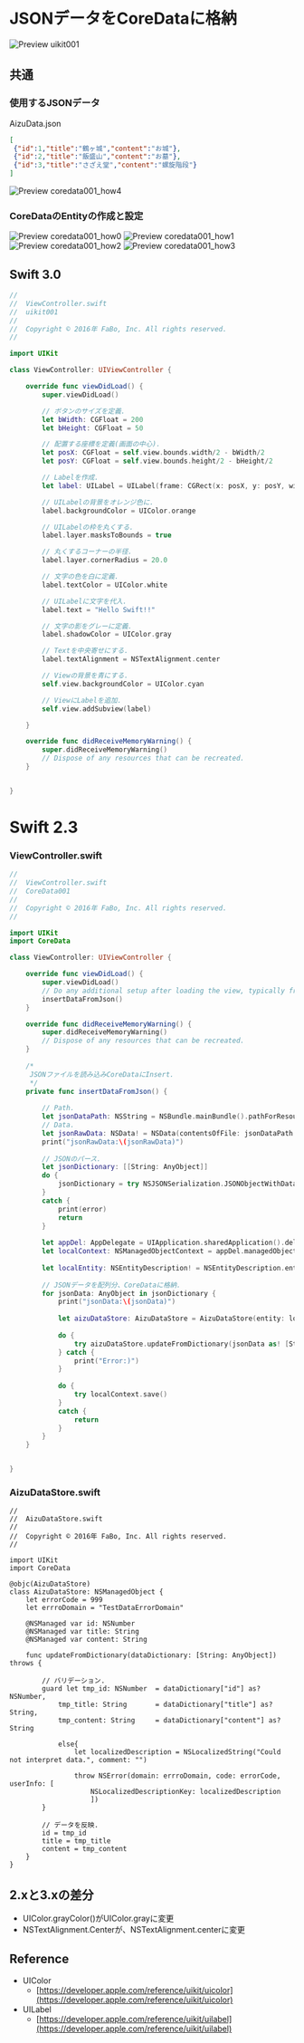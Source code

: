# JSONデータをCoreDataに格納

![Preview uikit001](./img/uikit001.png)

## 共通

### 使用するJSONデータ

AizuData.json
```json
[
 {"id":1,"title":"鶴ヶ城","content":"お城"},
 {"id":2,"title":"飯盛山","content":"お墓"},
 {"id":3,"title":"さざえ堂","content":"螺旋階段"}
]
```

![Preview coredata001_how4](./img/coredata001_how4.png)

### CoreDataのEntityの作成と設定

![Preview coredata001_how0](./img/coredata001_how0.png)
![Preview coredata001_how1](./img/coredata001_how1.png)
![Preview coredata001_how2](./img/coredata001_how2.png)
![Preview coredata001_how3](./img/coredata001_how3.png)

## Swift 3.0

```swift
//
//  ViewController.swift
//  uikit001
//
//  Copyright © 2016年 FaBo, Inc. All rights reserved.
//

import UIKit

class ViewController: UIViewController {

    override func viewDidLoad() {
        super.viewDidLoad()

        // ボタンのサイズを定義.
        let bWidth: CGFloat = 200
        let bHeight: CGFloat = 50

        // 配置する座標を定義(画面の中心).
        let posX: CGFloat = self.view.bounds.width/2 - bWidth/2
        let posY: CGFloat = self.view.bounds.height/2 - bHeight/2

        // Labelを作成.
        let label: UILabel = UILabel(frame: CGRect(x: posX, y: posY, width: bWidth, height: bHeight))

        // UILabelの背景をオレンジ色に.
        label.backgroundColor = UIColor.orange

        // UILabelの枠を丸くする.
        label.layer.masksToBounds = true

        // 丸くするコーナーの半径.
        label.layer.cornerRadius = 20.0

        // 文字の色を白に定義.
        label.textColor = UIColor.white

        // UILabelに文字を代入.
        label.text = "Hello Swift!!"

        // 文字の影をグレーに定義.
        label.shadowColor = UIColor.gray

        // Textを中央寄せにする.
        label.textAlignment = NSTextAlignment.center

        // Viewの背景を青にする.
        self.view.backgroundColor = UIColor.cyan

        // ViewにLabelを追加.
        self.view.addSubview(label)

    }

    override func didReceiveMemoryWarning() {
        super.didReceiveMemoryWarning()
        // Dispose of any resources that can be recreated.
    }


}
```

# Swift 2.3

### ViewController.swift

```swift
//
//  ViewController.swift
//  CoreData001
//
//  Copyright © 2016年 FaBo, Inc. All rights reserved.
//

import UIKit
import CoreData

class ViewController: UIViewController {

    override func viewDidLoad() {
        super.viewDidLoad()
        // Do any additional setup after loading the view, typically from a nib.
        insertDataFromJson()
    }

    override func didReceiveMemoryWarning() {
        super.didReceiveMemoryWarning()
        // Dispose of any resources that can be recreated.
    }
    
    /*
     JSONファイルを読み込みCoreDataにInsert.
     */
    private func insertDataFromJson() {
        
        // Path.
        let jsonDataPath: NSString = NSBundle.mainBundle().pathForResource("AizuData", ofType: "json")!
        // Data.
        let jsonRawData: NSData! = NSData(contentsOfFile: jsonDataPath as String)
        print("jsonRawData:\(jsonRawData)")
        
        // JSONのパース.
        let jsonDictionary: [[String: AnyObject]]
        do {
            jsonDictionary = try NSJSONSerialization.JSONObjectWithData(jsonRawData, options: []) as! [[String: AnyObject]]
        }
        catch {
            print(error)
            return
        }
        
        let appDel: AppDelegate = UIApplication.sharedApplication().delegate as! AppDelegate
        let localContext: NSManagedObjectContext = appDel.managedObjectContext
        
        let localEntity: NSEntityDescription! = NSEntityDescription.entityForName("AizuDataStore", inManagedObjectContext: localContext)
        
        // JSONデータを配列分、CoreDataに格納.
        for jsonData: AnyObject in jsonDictionary {
            print("jsonData:\(jsonData)")
            
            let aizuDataStore: AizuDataStore = AizuDataStore(entity: localEntity, insertIntoManagedObjectContext: localContext)
            
            do {
                try aizuDataStore.updateFromDictionary(jsonData as! [String : AnyObject])
            } catch {
                print("Error:)")
            }
            
            do {
                try localContext.save()
            }
            catch {
                return
            }
        }
    }


}


```

### AizuDataStore.swift

```
//
//  AizuDataStore.swift
//
//  Copyright © 2016年 FaBo, Inc. All rights reserved.
//

import UIKit
import CoreData

@objc(AizuDataStore)
class AizuDataStore: NSManagedObject {
    let errorCode = 999
    let errroDomain = "TestDataErrorDomain"
    
    @NSManaged var id: NSNumber
    @NSManaged var title: String
    @NSManaged var content: String
    
    func updateFromDictionary(dataDictionary: [String: AnyObject]) throws {
        
        // バリデーション.
        guard let tmp_id: NSNumber  = dataDictionary["id"] as? NSNumber,
            tmp_title: String       = dataDictionary["title"] as? String,
            tmp_content: String     = dataDictionary["content"] as? String
            
            else{
                let localizedDescription = NSLocalizedString("Could not interpret data.", comment: "")
                
                throw NSError(domain: errroDomain, code: errorCode, userInfo: [
                    NSLocalizedDescriptionKey: localizedDescription
                    ])
        }
        
        // データを反映.
        id = tmp_id
        title = tmp_title
        content = tmp_content
    }
}
```


## 2.xと3.xの差分

* UIColor.grayColor()がUIColor.grayに変更
* NSTextAlignment.Centerが、NSTextAlignment.centerに変更

## Reference

* UIColor
	* [https://developer.apple.com/reference/uikit/uicolor](https://developer.apple.com/reference/uikit/uicolor)
* UILabel
	* [https://developer.apple.com/reference/uikit/uilabel](https://developer.apple.com/reference/uikit/uilabel)
